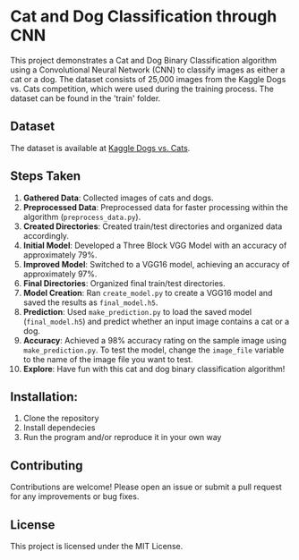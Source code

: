 # Cat and Dog Classification through CNN

This project demonstrates a Cat and Dog Binary Classification algorithm using a Convolutional Neural Network (CNN) to classify images as either a cat or a dog. The dataset consists of 25,000 images from the Kaggle Dogs vs. Cats competition, which were used during the training process. The dataset can be found in the 'train' folder.

## Dataset

The dataset is available at [Kaggle Dogs vs. Cats](https://www.kaggle.com/c/dogs-vs-cats/data).

## Steps Taken

1. **Gathered Data**: Collected images of cats and dogs.
2. **Preprocessed Data**: Preprocessed data for faster processing within the algorithm (`preprocess_data.py`).
3. **Created Directories**: Created train/test directories and organized data accordingly.
4. **Initial Model**: Developed a Three Block VGG Model with an accuracy of approximately 79%.
5. **Improved Model**: Switched to a VGG16 model, achieving an accuracy of approximately 97%.
6. **Final Directories**: Organized final train/test directories.
7. **Model Creation**: Ran `create_model.py` to create a VGG16 model and saved the results as `final_model.h5`.
8. **Prediction**: Used `make_prediction.py` to load the saved model (`final_model.h5`) and predict whether an input image contains a cat or a dog.
9. **Accuracy**: Achieved a 98% accuracy rating on the sample image using `make_prediction.py`. To test the model, change the `image_file` variable to the name of the image file you want to test.
10. **Explore**: Have fun with this cat and dog binary classification algorithm!

## Installation:
1. Clone the repository
2. Install dependecies
3. Run the program and/or reproduce it in your own way

## Contributing

Contributions are welcome! Please open an issue or submit a pull request for any improvements or bug fixes.

## License

This project is licensed under the MIT License.



